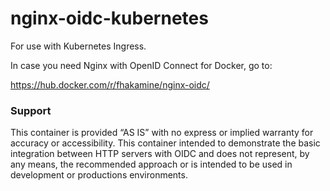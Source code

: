 # nginx-oidc-kubernetes

For use with Kubernetes Ingress.

In case you need Nginx with OpenID Connect for Docker, go to:

https://hub.docker.com/r/fhakamine/nginx-oidc/

### Support

This container is provided “AS IS” with no express or implied warranty for accuracy or accessibility. This container intended to demonstrate the basic integration between HTTP servers with OIDC and does not represent, by any means, the recommended approach or is intended to be used in development or productions environments.
